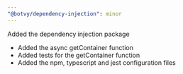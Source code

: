 ```yaml
---
"@botvy/dependency-injection": minor
---
```


Added the dependency injection package

- Added the async getContainer function
- Added tests for the getContainer function
- Added the npm, typescript and jest configuration files
